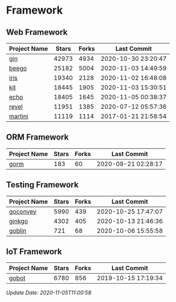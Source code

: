 # Framework

## Web Framework
| Project Name | Stars | Forks | Last Commit |
| ------------ | ----- | ----- | ----------- |
| [gin](https://github.com/gin-gonic/gin) | 42973 | 4934 | 2020-10-30 23:20:47 |
| [beego](https://github.com/astaxie/beego) | 25182 | 5004 | 2020-11-03 14:49:59 |
| [iris](https://github.com/kataras/iris) | 19340 | 2128 | 2020-11-02 16:48:08 |
| [kit](https://github.com/go-kit/kit) | 18445 | 1905 | 2020-11-03 15:30:51 |
| [echo](https://github.com/labstack/echo) | 18405 | 1645 | 2020-11-05 00:38:37 |
| [revel](https://github.com/revel/revel) | 11951 | 1385 | 2020-07-12 05:57:36 |
| [martini](https://github.com/go-martini/martini) | 11119 | 1114 | 2017-01-21 21:58:54 |

## ORM Framework
| Project Name | Stars | Forks | Last Commit |
| ------------ | ----- | ----- | ----------- |
| [gorm](https://github.com/jinzhu/gorm) | 183 | 60 | 2020-09-21 02:28:17 |

## Testing Framework
| Project Name | Stars | Forks | Last Commit |
| ------------ | ----- | ----- | ----------- |
| [goconvey](https://github.com/smartystreets/goconvey) | 5990 | 439 | 2020-10-25 17:47:07 |
| [ginkgo](https://github.com/onsi/ginkgo) | 4302 | 405 | 2020-10-13 21:46:36 |
| [goblin](https://github.com/franela/goblin) | 721 | 68 | 2020-10-06 15:55:58 |

## IoT Framework
| Project Name | Stars | Forks | Last Commit |
| ------------ | ----- | ----- | ----------- |
| [gobot](https://github.com/hybridgroup/gobot) | 6780 | 856 | 2019-10-15 17:19:34 |

*Update Date: 2020-11-05T11:00:58*